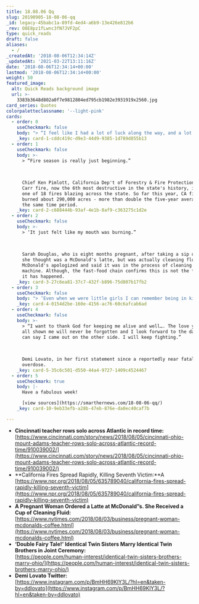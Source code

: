 ```yaml
---
title: 18.08.06 Qq
slug: 20190905-18-08-06-qq
_id: legacy-45babc1a-89fd-4ed4-a6b9-13e426e812b6
_rev: O8E8pz1fLwnc3fN7JVF2pC
type: quick_reads
draft: false
aliases:
  - /
_createdAt: '2018-08-06T12:34:14Z'
_updatedAt: '2021-03-22T13:11:16Z'
date: '2018-08-06T12:34:14+00:00'
lastmod: '2018-08-06T12:34:14+00:00'
weight: 50
featured_image:
  alt: Quick Reads background image
  url: >-
    3383b3648d802a0f7e9812804ed795cb1982e3931919x2560.jpg
card_series: Quotes
colorpaletteclassname: '--light-pink'
cards:
  - order: 0
    useCheckmark: false
    body: "> “I feel like I had a lot of luck along the way, and a lot of help. Help from my friends, my family, the community a\x14 from some higher power, I don’t know.’  \n  \n  \n  \nBryce Carlson (37) on his 38-day, 6-hour & 49 minute solo row across the Atlantic Ocean. The high school science teacher is the first American to complete the 2,000-mile feat, according to the Ocean Rowing Society."
    _key: card-1-cddc419c-d9e3-44d9-9385-1d789d855b13
  - order: 1
    useCheckmark: false
    body: >-
      > “Fire season is really just beginning.”  
        
        
        
      Chief Ken Pimlott, California Dep't of Forestry & Fire Protection. The
      Carr fire, now the 6th most destructive in the state's history, is only
      one of 18 fires blazing across the state. So far this year, CA fires have
      burned about 290,000 acres - more than double the five-year average during
      the same time period.
    _key: card-2-c688444b-93af-4e1b-8af9-c363275c1d2e
  - order: 2
    useCheckmark: false
    body: >-
      > ‘It just felt like my mouth was burning.”  
        
        
        
      Sarah Douglas, who is eight months pregnant, after taking a sip of what
      she thought was a McDonald's latte, but was actually cleaning fluid.
      McDonald's apologized and said it was in the process of cleaning the
      machine. Although, the fast-food chain confirms this is not the first time
      it has happened.
    _key: card-3-27c6ea81-37c7-432f-b896-75d807b17fb2
  - order: 3
    useCheckmark: false
    body: "> ‘Even when we were little girls I can remember being in kindergarten, knowing that that is what we saw for ourselves.’  \n  \n  \n  \nBriana Dean to PEOPLE. Briana and her identical twin sister, Brittany (32), married identical twin brothers, Josh & Jeremy Salyers (34), in a joint ceremony at the 2018 Twins Days Festival in Twinsburg, OHa\x14 where they met in 2017. The two newlywed couples plan on raising their families together."
    _key: card-4-0154d2be-160e-4156-ac76-60c6afcab6ad
  - order: 4
    useCheckmark: false
    body: >-
      > “I want to thank God for keeping me alive and well…. The love you have
      all shown me will never be forgotten and I look forward to the day where I
      can say I came out on the other side. I will keep fighting.”  
        
        
        
      Demi Lovato, in her first statement since a reportedly near fatal drug
      overdose.
    _key: card-5-35c6c501-d550-44a4-9727-1409c4524467
  - order: 5
    useCheckmark: true
    body: |-
      Have a fabulous week!

      [view sources](https://smarthernews.com/18-08-06-qq/)
    _key: card-10-9eb33efb-a28b-47eb-876e-da0ec40caf7b

---
```

* **Cincinnati teacher rows solo across Atlantic in record time:**  
[https://www.cincinnati.com/story/news/2018/08/05/cincinnati-ohio-mount-adams-teacher-rows-solo-across-atlantic-record-time/910039002/](https://www.cincinnati.com/story/news/2018/08/05/cincinnati-ohio-mount-adams-teacher-rows-solo-across-atlantic-record-time/910039002/)
* **California Fires Spread Rapidly, Killing Seventh Victim:**A [https://www.npr.org/2018/08/05/635789040/california-fires-spread-rapidly-killing-seventh-victim](https://www.npr.org/2018/08/05/635789040/california-fires-spread-rapidly-killing-seventh-victim)
* **A Pregnant Woman Ordered a Latte at McDonald”s. She Received a Cup of Cleaning Fluid:**  
[https://www.nytimes.com/2018/08/03/business/pregnant-woman-mcdonalds-coffee.html](https://www.nytimes.com/2018/08/03/business/pregnant-woman-mcdonalds-coffee.html)
* **‘Double Fairy Tale!’ Identical Twin Sisters Marry Identical Twin Brothers in Joint Ceremony:**  
[https://people.com/human-interest/identical-twin-sisters-brothers-marry-ohio/](https://people.com/human-interest/identical-twin-sisters-brothers-marry-ohio/)
* **Demi Lovato Twitter:**  
[https://www.instagram.com/p/BmHH69KlY3L/?hl=en&taken-by=ddlovato](https://www.instagram.com/p/BmHH69KlY3L/?hl=en&taken-by=ddlovato)